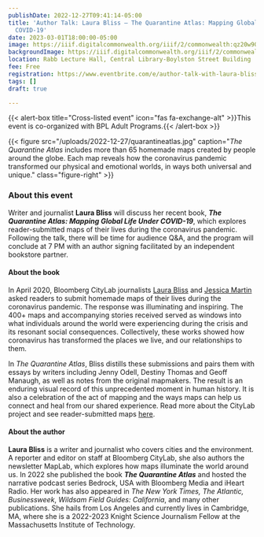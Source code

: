 ```yaml
---
publishDate: 2022-12-27T09:41:14-05:00
title: 'Author Talk: Laura Bliss — The Quarantine Atlas: Mapping Global Life Under
  COVID-19'
date: 2023-03-01T18:00:00-05:00
image: https://iiif.digitalcommonwealth.org/iiif/2/commonwealth:qz20w9031/1155,446,4592,2751/full/0/default.jpg
backgroundImage: https://iiif.digitalcommonwealth.org/iiif/2/commonwealth:qz20w9031/1155,446,4592,2751/full/0/default.jpg
location: Rabb Lecture Hall, Central Library-Boylston Street Building
fee: Free
registration: https://www.eventbrite.com/e/author-talk-with-laura-bliss-the-quarantine-atlas-tickets-496439011447
tags: []
draft: true

---
```

{{< alert-box title="Cross-listed event" icon="fas fa-exchange-alt" >}}This event is co-organized with BPL Adult Programs.{{< /alert-box >}}

{{< figure src="/uploads/2022-12-27/quarantineatlas.jpg" caption="_The Quarantine Atlas_ includes more than 65 homemade maps created by people around the globe. Each map reveals how the coronavirus pandemic transformed our physical and emotional worlds, in ways both universal and unique." class="figure-right" >}}

### About this event

Writer and journalist **Laura Bliss** will discuss her recent book, **_The Quarantine Atlas: Mapping Global Life Under COVID-19_**, which explores reader-submitted maps of their lives during the coronavirus pandemic. Following the talk, there will be time for audience Q&A, and the program will conclude at 7 PM with an author signing facilitated by an independent bookstore partner.

#### About the book

In April 2020, Bloomberg CityLab journalists [Laura Bliss](https://www.bloomberg.com/authors/AUc4eu-sqsY/laura-bliss) and [Jessica Martin](https://www.bloomberg.com/authors/AUc4dQt2RUo/jessica-martin) asked readers to submit homemade maps of their lives during the coronavirus pandemic. The response was illuminating and inspiring. The 400+ maps and accompanying stories received served as windows into what individuals around the world were experiencing during the crisis and its resonant social consequences. Collectively, these works showed how coronavirus has transformed the places we live, and our relationships to them. 

In _The Quarantine Atlas_, Bliss distills these submissions and pairs them with essays by writers including Jenny Odell, Destiny Thomas and Geoff Manaugh, as well as notes from the original mapmakers. The result is an enduring visual record of this unprecedented moment in human history. It is also a celebration of the act of mapping and the ways maps can help us connect and heal from our shared experience. Read more about the CityLab project and see reader-submitted maps [here](https://www.bloomberg.com/features/2020-coronavirus-lockdown-neighborhood-maps/ "Original URL: https://www.bloomberg.com/features/2020-coronavirus-lockdown-neighborhood-maps/. Click or tap if you trust this link.").

#### About the author

**Laura Bliss** is a writer and journalist who covers cities and the environment. A reporter and editor on staff at Bloomberg CityLab, she also authors the newsletter MapLab, which explores how maps illuminate the world around us. In 2022 she published the book **_The Quarantine Atlas_** and hosted the narrative podcast series Bedrock, USA with Bloomberg Media and iHeart Radio. Her work has also appeared in _The New York Times,_ _The Atlantic, Businessweek_, _Wildsam Field Guides: California_, and many other publications. She hails from Los Angeles and currently lives in Cambridge, MA, where she is a 2022-2023 Knight Science Journalism Fellow at the Massachusetts Institute of Technology.